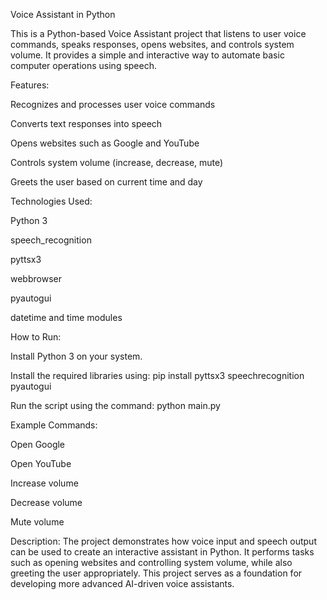 Voice Assistant in Python

This is a Python-based Voice Assistant project that listens to user voice commands, speaks responses, opens websites, and controls system volume. It provides a simple and interactive way to automate basic computer operations using speech.

Features:

Recognizes and processes user voice commands

Converts text responses into speech

Opens websites such as Google and YouTube

Controls system volume (increase, decrease, mute)

Greets the user based on current time and day

Technologies Used:

Python 3

speech_recognition

pyttsx3

webbrowser

pyautogui

datetime and time modules

How to Run:

Install Python 3 on your system.

Install the required libraries using:
pip install pyttsx3 speechrecognition pyautogui

Run the script using the command:
python main.py

Example Commands:

Open Google

Open YouTube

Increase volume

Decrease volume

Mute volume

Description:
The project demonstrates how voice input and speech output can be used to create an interactive assistant in Python. It performs tasks such as opening websites and controlling system volume, while also greeting the user appropriately. This project serves as a foundation for developing more advanced AI-driven voice assistants.
